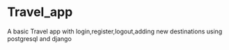 # Travel_app
A basic Travel app with login,register,logout,adding new destinations using postgresql and django 
